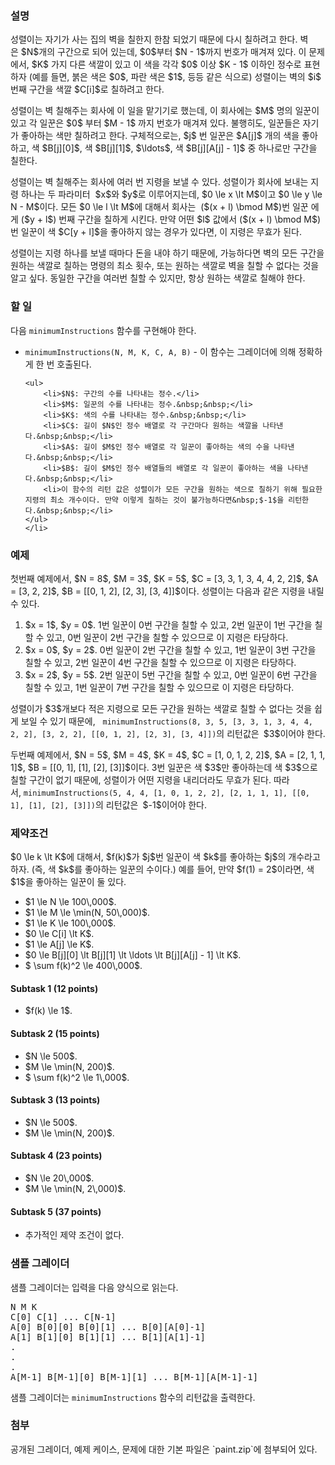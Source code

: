<h3>설명&nbsp;</h3>

<p>성렬이는 자기가 사는&nbsp;집의 벽을 칠한지 한참 되었기 때문에 다시 칠하려고 한다. 벽은&nbsp;$N$개의 구간으로 되어 있는데, $0$부터 $N - 1$까지 번호가 매겨져 있다. 이 문제에서, $K$ 가지 다른 색깔이 있고 이 색을 각각 $0$ 이상 $K - 1$ 이하인 정수로 표현하자 (예를 들면, 붉은 색은 $0$, 파란 색은&nbsp;$1$, 등등 같은 식으로) 성렬이는 벽의 $i$ 번째 구간을 색깔 $C[i]$로 칠하려고 한다.</p>

<p>성렬이는 벽 칠해주는 회사에 이 일을 맡기기로 했는데, 이 회사에는&nbsp;$M$ 명의 일꾼이 있고 각 일꾼은&nbsp;$0$ 부터 $M - 1$ 까지 번호가 매겨져 있다. 불행히도, 일꾼들은 자기가 좋아하는 색만 칠하려고 한다. 구체적으로는, $j$ 번 일꾼은 $A[j]$ 개의 색을 좋아하고,&nbsp;색 $B[j][0]$, 색 $B[j][1]$, $\ldots$, 색 $B[j][A[j] - 1]$ 중 하나로만 구간을 칠한다.</p>

<p>성렬이는 벽 칠해주는 회사에 여러 번 지령을 보낼 수&nbsp;있다. 성렬이가 회사에 보내는 지령 하나는&nbsp;두 파라미터 &nbsp;$x$와 $y$로 이루어지는데, $0 \le x \lt M$이고 $0 \le y \le N - M$이다. 모든 $0 \le l \lt M$에 대해서 회사는 &nbsp;($(x + l) \bmod M$)번 일꾼 에게&nbsp;($y + l$) 번째 구간을 칠하게 시킨다. 만약 어떤 $l$ 값에서 ($(x + l) \bmod M$)번 일꾼이 색 $C[y + l]$을 좋아하지 않는 경우가&nbsp;있다면, 이 지령은 무효가 된다.&nbsp;&nbsp;</p>

<p>성렬이는 지령 하나를 보낼 때마다 돈을 내야 하기 때문에, 가능하다면 벽의 모든 구간을 원하는 색깔로 칠하는 명령의 최소 횟수, 또는 원하는 색깔로 벽을 칠할 수 없다는 것을 알고 싶다. 동일한 구간을 여러번 칠할 수 있지만, 항상 원하는 색깔로 칠해야 한다.&nbsp;&nbsp;</p>

<h3>할 일&nbsp;</h3>

<p>다음&nbsp;<code>minimumInstructions</code>&nbsp;함수를 구현해야 한다.&nbsp;&nbsp;</p>

<ul>
	<li><code>minimumInstructions(N, M, K, C, A, B)</code> - 이 함수는 그레이더에 의해 정확하게 한 번 호출된다.

	<ul>
		<li>$N$: 구간의 수를 나타내는 정수.</li>
		<li>$M$: 일꾼의 수를 나타내는 정수.&nbsp;&nbsp;</li>
		<li>$K$: 색의 수를 나타내는 정수.&nbsp;&nbsp;</li>
		<li>$C$: 길이 $N$인 정수 배열로 각 구간마다 원하는 색깔을 나타낸다.&nbsp;&nbsp;</li>
		<li>$A$: 길이 $M$인 정수 배열로 각 일꾼이 좋아하는 색의 수을 나타낸다.&nbsp;&nbsp;</li>
		<li>$B$: 길이 $M$인 정수 배열들의 배열로 각 일꾼이 좋아하는 색을 나타낸다.&nbsp;&nbsp;</li>
		<li>이 함수의 리턴 값은 성렬이가 모든 구간을 원하는 색으로 칠하기 위해 필요한 지령의 최소 개수이다. 만약 이렇게 칠하는 것이 불가능하다면&nbsp;$-1$을 리턴한다.&nbsp;&nbsp;</li>
	</ul>
	</li>
</ul>

<h3>예제&nbsp;</h3>

<p>첫번째 예제에서, $N = 8$, $M = 3$, $K = 5$, $C = [3, 3, 1, 3, 4, 4, 2, 2]$, $A = [3, 2, 2]$, $B = [[0, 1, 2], [2, 3], [3, 4]]$이다. 성렬이는 다음과 같은 지령을 내릴 수 있다.&nbsp;&nbsp;</p>

<ol>
	<li>$x = 1$, $y = 0$. 1번 일꾼이 0번 구간을 칠할 수 있고, 2번 일꾼이 1번 구간을 칠할 수 있고, 0번 일꾼이 2번 구간을 칠할 수 있으므로 이 지령은 타당하다.&nbsp;&nbsp;</li>
	<li>$x = 0$, $y = 2$. 0번 일꾼이 2번 구간을 칠할 수 있고, 1번 일꾼이 3번 구간을 칠할 수 있고, 2번 일꾼이 4번 구간을 칠할 수 있으므로 이 지령은 타당하다.&nbsp;&nbsp;</li>
	<li>$x = 2$, $y = 5$. 2번 일꾼이 5번 구간을 칠할 수 있고, 0번 일꾼이 6번 구간을 칠할 수 있고, 1번 일꾼이 7번 구간을 칠할 수 있으므로 이 지령은 타당하다.&nbsp;&nbsp;</li>
</ol>

<p>성렬이가&nbsp;$3$개보다 적은 지령으로 모든 구간을 원하는 색깔로 칠할 수 없다는 것을 쉽게 보일 수 있기 때문에, &nbsp;&nbsp;<code>minimumInstructions(8, 3, 5, [3, 3, 1, 3, 4, 4, 2, 2], [3, 2, 2], [[0, 1, 2], [2, 3], [3, 4]])</code>의 리턴값은<code>&nbsp;</code>$3$이어야 한다.</p>

<p>두번째 예제에서, $N = 5$, $M = 4$, $K = 4$, $C = [1, 0, 1, 2, 2]$, $A = [2, 1, 1, 1]$, $B = [[0, 1], [1], [2], [3]]$이다. 3번 일꾼은 색 $3$만 좋아하는데 색 $3$으로 칠할 구간이 없기 때문에, 성렬이가 어떤 지령을 내리더라도 무효가 된다. 따라서,&nbsp;<code>minimumInstructions(5, 4, 4, [1, 0, 1, 2, 2], [2, 1, 1, 1], [[0, 1], [1], [2], [3]])</code>의 리턴값은<code> </code>$-1$이어야 한다.</p>

<h3>제약조건</h3>

<p>$0 \le k \lt K$에 대해서, $f(k)$가 $j$번 일꾼이 색 $k$를 좋아하는 $j$의 개수라고 하자. (즉, 색&nbsp;$k$를 좋아하는 일꾼의 수이다.)&nbsp;예를 들어, 만약 $f(1) = 2$이라면, 색 $1$을 좋아하는 일꾼이 둘 있다.</p>

<ul>
	<li>$1 \le N \le 100\,000$.</li>
	<li>$1 \le M \le \min(N, 50\,000)$.</li>
	<li>$1 \le K \le 100\,000$.</li>
	<li>$0 \le C[i] \lt K$.</li>
	<li>$1 \le A[j] \le K$.</li>
	<li>$0 \le B[j][0] \lt B[j][1] \lt \ldots \lt B[j][A[j] - 1] \lt K$.</li>
	<li>$ \sum f(k)^2 \le 400\,000$.</li>
</ul>

<h4>Subtask 1 (12 points)</h4>

<ul>
	<li>$f(k) \le 1$.</li>
</ul>

<h4>Subtask 2 (15 points)</h4>

<ul>
	<li>$N \le 500$.</li>
	<li>$M \le \min(N, 200)$.</li>
	<li>$ \sum f(k)^2 \le 1\,000$.</li>
</ul>

<h4>Subtask 3 (13 points)</h4>

<ul>
	<li>$N \le 500$.</li>
	<li>$M \le \min(N, 200)$.</li>
</ul>

<h4>Subtask 4 (23 points)</h4>

<ul>
	<li>$N \le 20\,000$.</li>
	<li>$M \le \min(N, 2\,000)$.</li>
</ul>

<h4>Subtask 5 (37 points)</h4>

<ul>
	<li>추가적인 제약 조건이 없다.&nbsp;</li>
</ul>

<h3>샘플 그레이더</h3>

<p>샘플 그레이더는 입력을 다음 양식으로 읽는다.&nbsp;&nbsp;</p>

<pre>
N M K
C[0] C[1] ... C[N-1]
A[0] B[0][0] B[0][1] ... B[0][A[0]-1]
A[1] B[1][0] B[1][1] ... B[1][A[1]-1]
.
.
.
A[M-1] B[M-1][0] B[M-1][1] ... B[M-1][A[M-1]-1]
</pre>

<p>샘플 그레이더는 <code>minimumInstructions</code> 함수의 리턴값을 출력한다.&nbsp;&nbsp;</p>

<h3>첨부</h3>

<p>공개된 그레이더, 예제 케이스, 문제에 대한 기본 파일은 `paint.zip`에 첨부되어 있다.&nbsp;</p>